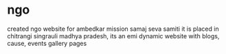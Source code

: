 # ngo
created ngo website  for ambedkar mission samaj seva samiti it is placed in chitrangi singrauli madhya pradesh, its an emi dynamic website with blogs, cause, events gallery pages 
